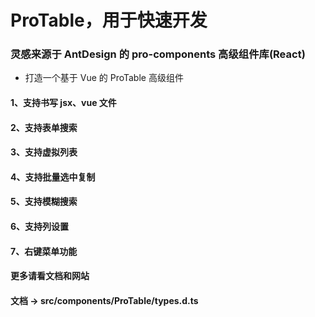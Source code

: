 # ProTable，用于快速开发

### 灵感来源于 AntDesign 的 pro-components 高级组件库(React)
* 打造一个基于 Vue 的 ProTable 高级组件

<!-- ### 安装
```
npm install vue3-procomponents
``` -->
#### 1、支持书写 jsx、vue 文件
#### 2、支持表单搜索
#### 3、支持虚拟列表
#### 4、支持批量选中复制
#### 5、支持模糊搜索
#### 6、支持列设置
#### 7、右键菜单功能
#### 更多请看文档和网站
#### 文档 -> src/components/ProTable/types.d.ts
